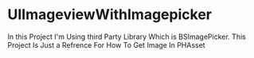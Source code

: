 # UIImageviewWithImagepicker
In this Project I'm Using third Party Library Which is BSImagePicker. This Project Is Just a Refrence For How To Get Image In PHAsset
